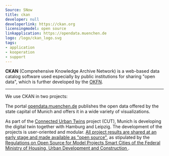 ```yaml
---
Source: SNow
title: ckan
developer: null
developerlink: https://ckan.org
licensingmodel: open source
linkapplication: https://opendata.muenchen.de
logo: /logo/ckan_logo.svg
tags:
- application
- kooperation
- support
---
```


__CKAN__ (Comprehensive Knowledge Archive Network) is a web-based data catalog software used especially by public institutions for sharing "open data", which is further developed by the [OKFN](https://okfn.org).

---

We use CKAN in two projects:

The portal [opendata.muenchen.de](https://opendata.muenchen.de) publishes the open data offered by the state capital of Munich and offers it in a wide variety of visualizations.

As part of the [Connected Urban Twins](https://www.connectedurbantwins.de) project (CUT), Munich is developing the digital twin together with Hamburg and Leipzig.
The development of the projects is user-oriented and modular.
[All project results are shared at an early stage and made available as "open source"](https://stadt.muenchen.de/infos/connected-urban-twins.html), as stipulated by the [Regulations on Open Source for Model Projects Smart Cities of the Federal Ministry of Housing, Urban Development and Construction ](https://www.smart-city-dialog.de/regelungen-zu-open-source-fuer-modellprojekte-smart-cities).

